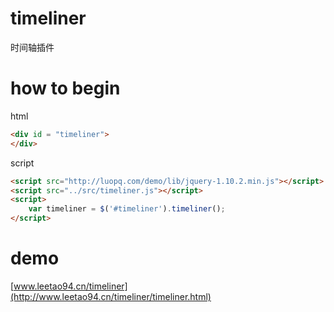 # timeliner

时间轴插件

# how to begin

html

```html
<div id = "timeliner">
</div>
```

script

```html
<script src="http://luopq.com/demo/lib/jquery-1.10.2.min.js"></script>
<script src="../src/timeliner.js"></script>
<script>
    var timeliner = $('#timeliner').timeliner();
</script>
```

# demo

[www.leetao94.cn/timeliner](http://www.leetao94.cn/timeliner/timeliner.html)
